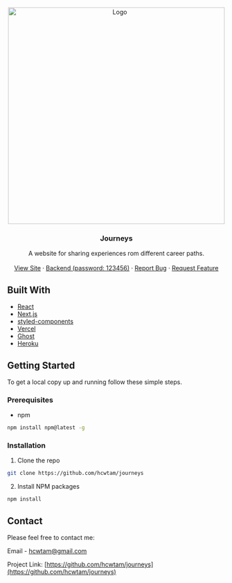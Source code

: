 <!-- PROJECT LOGO -->
<br />
<p align="center">
  <a href="https://github.com/hcwtam/journeys">
    <img src="assets/../src/assets/showcase.png" alt="Logo" width="500">
  </a>

  <h3 align="center">Journeys</h3>

  <p align="center">
    A website for sharing experiences rom different career paths.
    <br />
    <br />
    <a href="https://journeys.vercel.app/">View Site</a>
    ·
    <a href="https://journeys-ghost-nextjs-backend.herokuapp.com/ghost/">Backend (password: 123456)</a>
    ·
    <a href="https://github.com/hcwtam/journeys/issues">Report Bug</a>
    ·
    <a href="https://github.com/hcwtam/journeys/issues">Request Feature</a>
  </p>
</p>

## Built With

- [React](https://reactjs.org/)
- [Next.js](https://nextjs.org/)
- [styled-components](https://styled-components.com/)
- [Vercel](https://vercel.com/)
- [Ghost](https://ghost.org/)
- [Heroku](https://devcenter.heroku.com/categories/reference)

<!-- GETTING STARTED -->

## Getting Started

To get a local copy up and running follow these simple steps.

### Prerequisites

- npm

```sh
npm install npm@latest -g
```

### Installation

1. Clone the repo

```sh
git clone https://github.com/hcwtam/journeys
```

2. Install NPM packages

```sh
npm install
```

<!-- CONTACT -->

## Contact

Please feel free to contact me:

Email - [hcwtam@gmail.com](hcwtam@gmail.com)

Project Link: [https://github.com/hcwtam/journeys](https://github.com/hcwtam/journeys)
